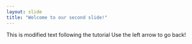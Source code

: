 ```yaml
---
layout: slide
title: "Welcome to our second slide!"
---
```

This is modified text following the tutorial
Use the left arrow to go back!
